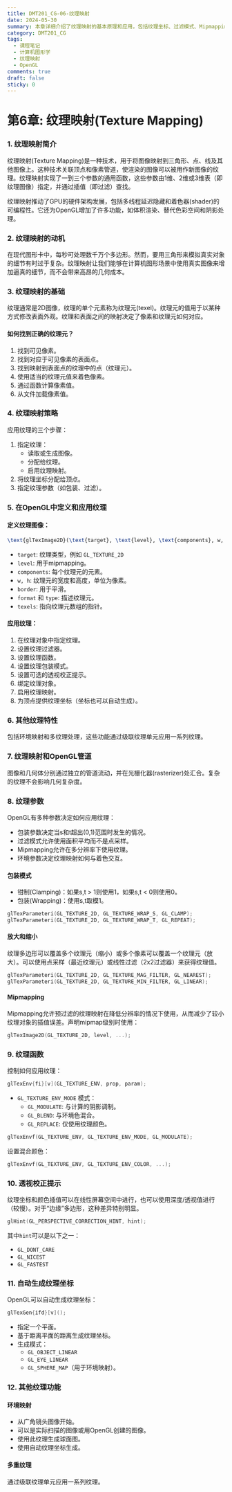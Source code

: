 ```yaml
---
title: DMT201_CG-06-纹理映射
date: 2024-05-30
summary: 本章详细介绍了纹理映射的基本原理和应用，包括纹理坐标、过滤模式、Mipmapping、环境映射等技术，以及在OpenGL中的具体实现方法。
category: DMT201_CG
tags:
  - 课程笔记
  - 计算机图形学
  - 纹理映射
  - OpenGL
comments: true
draft: false
sticky: 0
---
```

# 第6章: 纹理映射(Texture Mapping)

### 1. 纹理映射简介

纹理映射(Texture Mapping)是一种技术，用于将图像映射到三角形、点、线及其他图像上。这种技术关联顶点和像素管道，使渲染的图像可以被用作新图像的纹理。纹理映射实现了一到三个参数的通用函数，这些参数由1维、2维或3维表（即纹理图像）指定，并通过插值（即过滤）查找。

纹理映射推动了GPU的硬件架构发展，包括多线程延迟隐藏和着色器(shader)的可编程性。它还为OpenGL增加了许多功能，如体积渲染、替代色彩空间和阴影处理。

### 2. 纹理映射的动机

在现代图形卡中，每秒可处理数千万个多边形。然而，要用三角形来模拟真实对象的细节有时过于复杂。纹理映射让我们能够在计算机图形场景中使用真实图像来增加逼真的细节，而不会带来高昂的几何成本。

### 3. 纹理映射的基础

纹理通常是2D图像，纹理的单个元素称为纹理元(texel)。纹理元的值用于以某种方式修改表面外观。纹理和表面之间的映射决定了像素和纹理元如何对应。

#### 如何找到正确的纹理元？

1. 找到可见像素。
2. 找到对应于可见像素的表面点。
3. 找到映射到表面点的纹理中的点（纹理元）。
4. 使用适当的纹理元值来着色像素。
5. 通过函数计算像素值。
6. 从文件加载像素值。

### 4. 纹理映射策略

应用纹理的三个步骤：

1. 指定纹理：
   - 读取或生成图像。
   - 分配给纹理。
   - 启用纹理映射。
2. 将纹理坐标分配给顶点。
3. 指定纹理参数（如包装、过滤）。

### 5. 在OpenGL中定义和应用纹理

#### 定义纹理图像：

```latex
\text{glTexImage2D}(\text{target}, \text{level}, \text{components}, w, h, \text{border}, \text{format}, \text{type}, \text{texels});
```

- `target`: 纹理类型，例如 `GL_TEXTURE_2D`
- `level`: 用于mipmapping。
- `components`: 每个纹理元的元素。
- `w, h`: 纹理元的宽度和高度，单位为像素。
- `border`: 用于平滑。
- `format` 和 `type`: 描述纹理元。
- `texels`: 指向纹理元数组的指针。

#### 应用纹理：

1. 在纹理对象中指定纹理。
2. 设置纹理过滤器。
3. 设置纹理函数。
4. 设置纹理包装模式。
5. 设置可选的透视校正提示。
6. 绑定纹理对象。
7. 启用纹理映射。
8. 为顶点提供纹理坐标（坐标也可以自动生成）。

### 6. 其他纹理特性

包括环境映射和多纹理处理，这些功能通过级联纹理单元应用一系列纹理。

### 7. 纹理映射和OpenGL管道

图像和几何体分别通过独立的管道流动，并在光栅化器(rasterizer)处汇合。复杂的纹理不会影响几何复杂度。

### 8. 纹理参数

OpenGL有多种参数决定如何应用纹理：

- 包装参数决定当s和t超出(0,1)范围时发生的情况。
- 过滤模式允许使用面积平均而不是点采样。
- Mipmapping允许在多分辨率下使用纹理。
- 环境参数决定纹理映射如何与着色交互。

#### 包装模式

- 钳制(Clamping)：如果s,t > 1则使用1，如果s,t < 0则使用0。
- 包装(Wrapping)：使用s,t取模1。

```c
glTexParameteri(GL_TEXTURE_2D, GL_TEXTURE_WRAP_S, GL_CLAMP);
glTexParameteri(GL_TEXTURE_2D, GL_TEXTURE_WRAP_T, GL_REPEAT);
```

#### 放大和缩小

纹理多边形可以覆盖多个纹理元（缩小）或多个像素可以覆盖一个纹理元（放大）。可以使用点采样（最近纹理元）或线性过滤（2x2过滤器）来获得纹理值。

```c
glTexParameteri(GL_TEXTURE_2D, GL_TEXTURE_MAG_FILTER, GL_NEAREST);
glTexParameteri(GL_TEXTURE_2D, GL_TEXTURE_MIN_FILTER, GL_LINEAR);
```

#### Mipmapping

Mipmapping允许预过滤的纹理映射在降低分辨率的情况下使用，从而减少了较小纹理对象的插值误差。声明mipmap级别时使用：

```c
glTexImage2D(GL_TEXTURE_2D, level, ...);
```

### 9. 纹理函数

控制如何应用纹理：

```c
glTexEnv{fi}[v](GL_TEXTURE_ENV, prop, param);
```

- `GL_TEXTURE_ENV_MODE` 模式：
  - `GL_MODULATE`: 与计算的阴影调制。
  - `GL_BLEND`: 与环境色混合。
  - `GL_REPLACE`: 仅使用纹理颜色。

```c
glTexEnvf(GL_TEXTURE_ENV, GL_TEXTURE_ENV_MODE, GL_MODULATE);
```

设置混合颜色：

```c
glTexEnvf(GL_TEXTURE_ENV, GL_TEXTURE_ENV_COLOR, ...);
```

### 10. 透视校正提示

纹理坐标和颜色插值可以在线性屏幕空间中进行，也可以使用深度/透视值进行（较慢）。对于“边缘”多边形，这种差异特别明显。

```c
glHint(GL_PERSPECTIVE_CORRECTION_HINT, hint);
```

其中`hint`可以是以下之一：

- `GL_DONT_CARE`
- `GL_NICEST`
- `GL_FASTEST`

### 11. 自动生成纹理坐标

OpenGL可以自动生成纹理坐标：

```c
glTexGen{ifd}[v]();
```

- 指定一个平面。
- 基于距离平面的距离生成纹理坐标。
- 生成模式：
  - `GL_OBJECT_LINEAR`
  - `GL_EYE_LINEAR`
  - `GL_SPHERE_MAP`（用于环境映射）。

### 12. 其他纹理功能

#### 环境映射

- 从广角镜头图像开始。
- 可以是实际扫描的图像或用OpenGL创建的图像。
- 使用此纹理生成球面图。
- 使用自动纹理坐标生成。

#### 多重纹理

通过级联纹理单元应用一系列纹理。